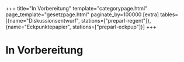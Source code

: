 +++
title="In Vorbereitung"
template="categorypage.html"
page_template="gesetzpage.html"
paginate_by=100000
[extra]
tables=[{name="Diskussionsentwurf", stations=["preparl-regent"]}, {name="Eckpunktepapier", stations=["preparl-eckpup"]}]
+++

# In Vorbereitung

